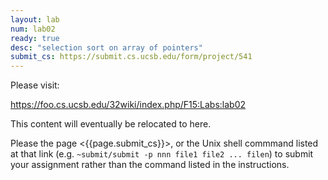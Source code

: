 ```yaml
---
layout: lab
num: lab02
ready: true
desc: "selection sort on array of pointers"
submit_cs: https://submit.cs.ucsb.edu/form/project/541
---
```


Please visit:

<https://foo.cs.ucsb.edu/32wiki/index.php/F15:Labs:lab02>

This content will eventually be relocated to here.

Please the page <{{page.submit_cs}}>, or the Unix shell commmand listed at that
link (e.g. `~submit/submit -p nnn file1 file2 ... filen`) to
submit your assignment rather than the command listed in the instructions. 

